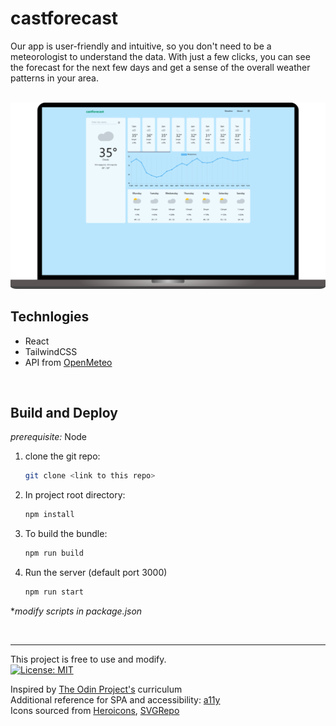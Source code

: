 # castforecast


Our app is user-friendly and intuitive, so you don't need to be a meteorologist
to understand the data. With just a few clicks, you can see the forecast for the
next few days and get a sense of the overall weather patterns in your area.<br><br>

<img src="./src/assets/images/about/mockup_laptop.png" />

<br>

## Technlogies 

- React
- TailwindCSS
- API from [OpenMeteo](https://open-meteo.com/)

<br>

## Build and Deploy
*prerequisite:* Node

1. clone the git repo: 
   ```bash
   git clone <link to this repo>
   ```
2. In project root directory: 
   ```bash
   npm install
   ``` 
3. To build the bundle: 
   ```bash
   npm run build
   ```
4. Run the server (default port 3000)
   ```bash
   npm run start
   ```
**modify scripts in package.json*

<br>

<hr>



This project is free to use and modify.<br>
[![License: MIT](https://img.shields.io/badge/License-MIT-yellow.svg)](https://opensource.org/licenses/MIT)<br>

Inspired by [The Odin Project's](https://www.theodinproject.com/) curriculum<br>
Additional reference for SPA and accessibility: [a11y](https://a11y-guidelines.orange.com/en/articles/single-page-app/) 
<br>
Icons sourced from [Heroicons](https://heroicons.com/), [SVGRepo](https://www.svgrepo.com/)
